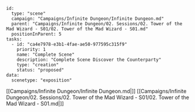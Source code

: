 
```RpgManager4
id: 
  type: "scene"
  campaign: "Campaigns/Infinite Dungeon/Infinite Dungeon.md"
  parent: "Campaigns/Infinite Dungeon/02. Sessions/02. Tower of the Mad Wizard - S01/02. Tower of the Mad Wizard - S01.md"
  positionInParent: 5
tasks: 
  - id: "ca4e7978-e3b1-4fae-ae50-977595c315f9"
    priority: 1
    name: "Complete Scene"
    description: "Complete Scene Discover the Counterparty"
    type: "creation"
    status: "proposed"
data: 
  scenetype: "exposition"
```

[[Campaigns/Infinite Dungeon/Infinite Dungeon.md|]]
[[Campaigns/Infinite Dungeon/02. Sessions/02. Tower of the Mad Wizard - S01/02. Tower of the Mad Wizard - S01.md|]]